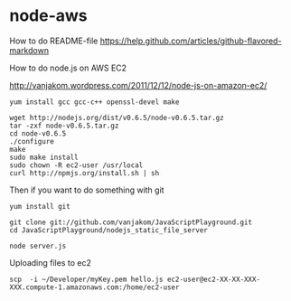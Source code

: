node-aws
========
How to do README-file
https://help.github.com/articles/github-flavored-markdown


How to do node.js on AWS EC2

http://vanjakom.wordpress.com/2011/12/12/node-js-on-amazon-ec2/

    yum install gcc gcc-c++ openssl-devel make

    wget http://nodejs.org/dist/v0.6.5/node-v0.6.5.tar.gz
    tar -zxf node-v0.6.5.tar.gz
    cd node-v0.6.5
    ./configure
    make
    sudo make install
    sudo chown -R ec2-user /usr/local
    curl http://npmjs.org/install.sh | sh

Then if you want to do something with git

    yum install git

    git clone git://github.com/vanjakom/JavaScriptPlayground.git
    cd JavaScriptPlayground/nodejs_static_file_server

    node server.js

Uploading files to ec2

    scp  -i ~/Developer/myKey.pem hello.js ec2-user@ec2-XX-XX-XXX-XXX.compute-1.amazonaws.com:/home/ec2-user 
